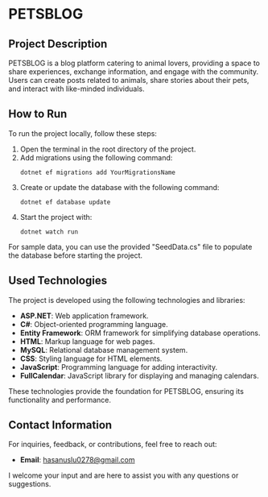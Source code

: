# PETSBLOG

## Project Description
PETSBLOG is a blog platform catering to animal lovers, providing a space to share experiences, exchange information, and engage with the community. Users can create posts related to animals, share stories about their pets, and interact with like-minded individuals.

## How to Run
To run the project locally, follow these steps:

1. Open the terminal in the root directory of the project.
2. Add migrations using the following command:
    ```
    dotnet ef migrations add YourMigrationsName
    ```
3. Create or update the database with the following command:
    ```
    dotnet ef database update
    ```
4. Start the project with:
    ```
    dotnet watch run
    ```

For sample data, you can use the provided "SeedData.cs" file to populate the database before starting the project.

## Used Technologies

The project is developed using the following technologies and libraries:

- **ASP.NET**: Web application framework.
- **C#**: Object-oriented programming language.
- **Entity Framework**: ORM framework for simplifying database operations.
- **HTML**: Markup language for web pages.
- **MySQL**: Relational database management system.
- **CSS**: Styling language for HTML elements.
- **JavaScript**: Programming language for adding interactivity.
- **FullCalendar**: JavaScript library for displaying and managing calendars.

These technologies provide the foundation for PETSBLOG, ensuring its functionality and performance.

## Contact Information
For inquiries, feedback, or contributions, feel free to reach out:

- **Email**: [hasanuslu0278@gmail.com](mailto:hasanuslu0278@gmail.com)

I welcome your input and are here to assist you with any questions or suggestions.
